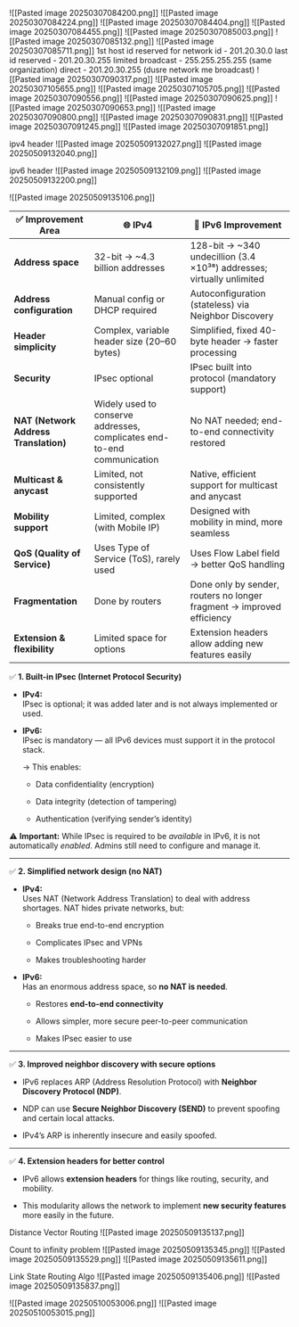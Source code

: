 ![[Pasted image 20250307084200.png]]
![[Pasted image 20250307084224.png]]
![[Pasted image 20250307084404.png]]
![[Pasted image 20250307084455.png]]
![[Pasted image 20250307085003.png]]
![[Pasted image 20250307085132.png]]
![[Pasted image 20250307085711.png]]
1st host id reserved for network id - 201.20.30.0
last id reserved - 201.20.30.255
limited broadcast - 255.255.255.255 (same organization)
direct - 201.20.30.255 (dusre network me broadcast)
![[Pasted image 20250307090317.png]]
![[Pasted image 20250307105655.png]]
![[Pasted image 20250307105705.png]]
![[Pasted image 20250307090556.png]]
![[Pasted image 20250307090625.png]]
![[Pasted image 20250307090653.png]]
![[Pasted image 20250307090800.png]]
![[Pasted image 20250307090831.png]]
![[Pasted image 20250307091245.png]]
![[Pasted image 20250307091851.png]]

ipv4 header
![[Pasted image 20250509132027.png]]
![[Pasted image 20250509132040.png]]

ipv6 header
![[Pasted image 20250509132109.png]]
![[Pasted image 20250509132200.png]]

![[Pasted image 20250509135106.png]]

| ✅ **Improvement Area**                | 🌐 **IPv4**                                                             | 🚀 **IPv6 Improvement**                                               |
| ------------------------------------- | ----------------------------------------------------------------------- | --------------------------------------------------------------------- |
| **Address space**                     | 32-bit → ~4.3 billion addresses                                         | 128-bit → ~340 undecillion (3.4 ×10³⁸) addresses; virtually unlimited |
| **Address configuration**             | Manual config or DHCP required                                          | Autoconfiguration (stateless) via Neighbor Discovery                  |
| **Header simplicity**                 | Complex, variable header size (20–60 bytes)                             | Simplified, fixed 40-byte header → faster processing                  |
| **Security**                          | IPsec optional                                                          | IPsec built into protocol (mandatory support)                         |
| **NAT (Network Address Translation)** | Widely used to conserve addresses, complicates end-to-end communication | No NAT needed; end-to-end connectivity restored                       |
| **Multicast & anycast**               | Limited, not consistently supported                                     | Native, efficient support for multicast and anycast                   |
| **Mobility support**                  | Limited, complex (with Mobile IP)                                       | Designed with mobility in mind, more seamless                         |
| **QoS (Quality of Service)**          | Uses Type of Service (ToS), rarely used                                 | Uses Flow Label field → better QoS handling                           |
| **Fragmentation**                     | Done by routers                                                         | Done only by sender, routers no longer fragment → improved efficiency |
| **Extension & flexibility**           | Limited space for options                                               | Extension headers allow adding new features easily                    |

✅ **1. Built-in IPsec (Internet Protocol Security)**

- **IPv4:**  
    IPsec is optional; it was added later and is not always implemented or used.
    
- **IPv6:**  
    IPsec is mandatory — all IPv6 devices must support it in the protocol stack.
    
    → This enables:
    
    - Data confidentiality (encryption)
        
    - Data integrity (detection of tampering)
        
    - Authentication (verifying sender’s identity)
        

⚠ **Important:** While IPsec is required to be _available_ in IPv6, it is not automatically _enabled_. Admins still need to configure and manage it.

---

✅ **2. Simplified network design (no NAT)**

- **IPv4:**  
    Uses NAT (Network Address Translation) to deal with address shortages. NAT hides private networks, but:
    
    - Breaks true end-to-end encryption
        
    - Complicates IPsec and VPNs
        
    - Makes troubleshooting harder
        
- **IPv6:**  
    Has an enormous address space, so **no NAT is needed**.
    
    - Restores **end-to-end connectivity**
        
    - Allows simpler, more secure peer-to-peer communication
        
    - Makes IPsec easier to use
        

---

✅ **3. Improved neighbor discovery with secure options**

- IPv6 replaces ARP (Address Resolution Protocol) with **Neighbor Discovery Protocol (NDP)**.
    
- NDP can use **Secure Neighbor Discovery (SEND)** to prevent spoofing and certain local attacks.
    
- IPv4’s ARP is inherently insecure and easily spoofed.
    

---

✅ **4. Extension headers for better control**

- IPv6 allows **extension headers** for things like routing, security, and mobility.
    
- This modularity allows the network to implement **new security features** more easily in the future.

Distance Vector Routing
![[Pasted image 20250509135137.png]]

Count to infinity problem
![[Pasted image 20250509135345.png]]
![[Pasted image 20250509135529.png]]
![[Pasted image 20250509135611.png]]

Link State Routing Algo
![[Pasted image 20250509135406.png]]
![[Pasted image 20250509135837.png]]

![[Pasted image 20250510053006.png]]
![[Pasted image 20250510053015.png]]